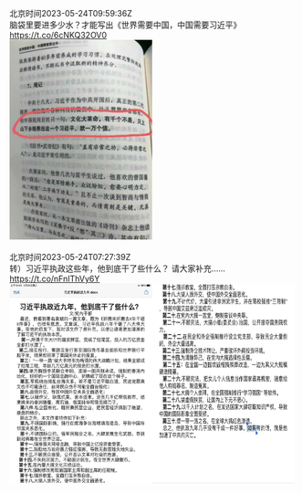北京时间2023-05-24T09:59:36Z<br>脑袋里要进多少水？才能写出《世界需要中国，中国需要习近平》 https://t.co/6cNKQ32OV0<br><img src='/temp/image/2023/u-Month-5/1661190179216846849_0.jpg' width='250' height='350'><br><br>北京时间2023-05-24T07:27:39Z<br>转）习近平执政这些年，他到底干了些什么？
请大家补充…… https://t.co/nFnIThVy6Y<br><img src='/temp/image/2023/u-Month-5/1661151937394532353_0.jpg' width='250' height='350'><img src='/temp/image/2023/u-Month-5/1661151937394532353_1.jpg' width='250' height='350'><br><br>